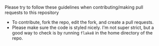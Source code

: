 Please try to follow these guidelines when contributing/making pull requests to this repository
 - To contribute, fork the repo, edit the fork, and create a pull requests.
 - Please make sure the code is styled nicely. I'm not super strict, but a good way to check is by running `flake8` in the home directory of the repo.
